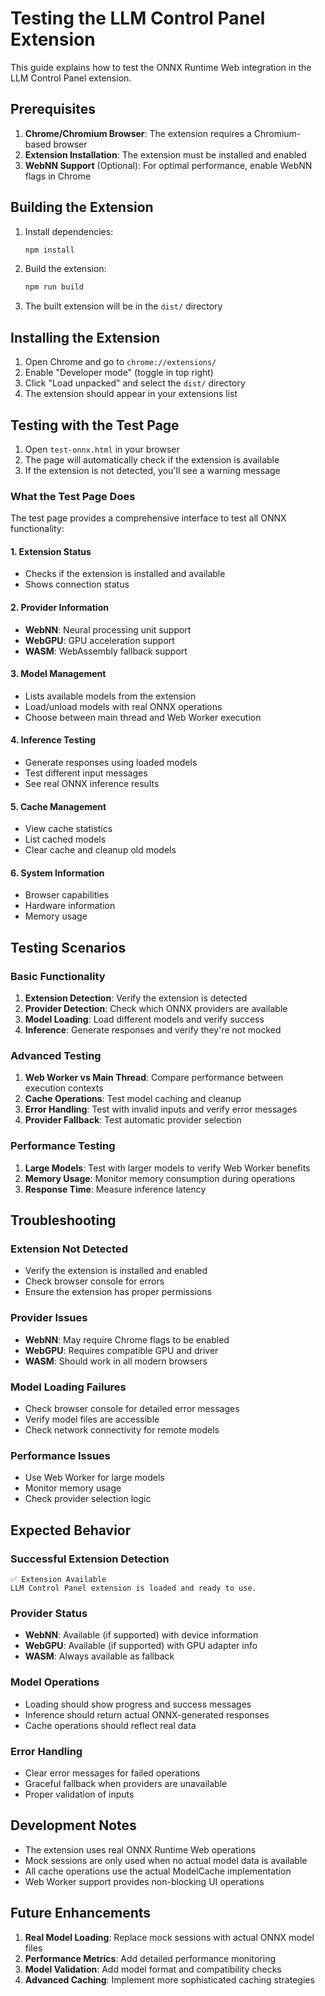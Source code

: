 # Testing the LLM Control Panel Extension

This guide explains how to test the ONNX Runtime Web integration in the LLM Control Panel extension.

## Prerequisites

1. **Chrome/Chromium Browser**: The extension requires a Chromium-based browser
2. **Extension Installation**: The extension must be installed and enabled
3. **WebNN Support** (Optional): For optimal performance, enable WebNN flags in Chrome

## Building the Extension

1. Install dependencies:
   ```bash
   npm install
   ```

2. Build the extension:
   ```bash
   npm run build
   ```

3. The built extension will be in the `dist/` directory

## Installing the Extension

1. Open Chrome and go to `chrome://extensions/`
2. Enable "Developer mode" (toggle in top right)
3. Click "Load unpacked" and select the `dist/` directory
4. The extension should appear in your extensions list

## Testing with the Test Page

1. Open `test-onnx.html` in your browser
2. The page will automatically check if the extension is available
3. If the extension is not detected, you'll see a warning message

### What the Test Page Does

The test page provides a comprehensive interface to test all ONNX functionality:

#### 1. Extension Status
- Checks if the extension is installed and available
- Shows connection status

#### 2. Provider Information
- **WebNN**: Neural processing unit support
- **WebGPU**: GPU acceleration support  
- **WASM**: WebAssembly fallback support

#### 3. Model Management
- Lists available models from the extension
- Load/unload models with real ONNX operations
- Choose between main thread and Web Worker execution

#### 4. Inference Testing
- Generate responses using loaded models
- Test different input messages
- See real ONNX inference results

#### 5. Cache Management
- View cache statistics
- List cached models
- Clear cache and cleanup old models

#### 6. System Information
- Browser capabilities
- Hardware information
- Memory usage

## Testing Scenarios

### Basic Functionality
1. **Extension Detection**: Verify the extension is detected
2. **Provider Detection**: Check which ONNX providers are available
3. **Model Loading**: Load different models and verify success
4. **Inference**: Generate responses and verify they're not mocked

### Advanced Testing
1. **Web Worker vs Main Thread**: Compare performance between execution contexts
2. **Cache Operations**: Test model caching and cleanup
3. **Error Handling**: Test with invalid inputs and verify error messages
4. **Provider Fallback**: Test automatic provider selection

### Performance Testing
1. **Large Models**: Test with larger models to verify Web Worker benefits
2. **Memory Usage**: Monitor memory consumption during operations
3. **Response Time**: Measure inference latency

## Troubleshooting

### Extension Not Detected
- Verify the extension is installed and enabled
- Check browser console for errors
- Ensure the extension has proper permissions

### Provider Issues
- **WebNN**: May require Chrome flags to be enabled
- **WebGPU**: Requires compatible GPU and driver
- **WASM**: Should work in all modern browsers

### Model Loading Failures
- Check browser console for detailed error messages
- Verify model files are accessible
- Check network connectivity for remote models

### Performance Issues
- Use Web Worker for large models
- Monitor memory usage
- Check provider selection logic

## Expected Behavior

### Successful Extension Detection
```
✅ Extension Available
LLM Control Panel extension is loaded and ready to use.
```

### Provider Status
- **WebNN**: Available (if supported) with device information
- **WebGPU**: Available (if supported) with GPU adapter info
- **WASM**: Always available as fallback

### Model Operations
- Loading should show progress and success messages
- Inference should return actual ONNX-generated responses
- Cache operations should reflect real data

### Error Handling
- Clear error messages for failed operations
- Graceful fallback when providers are unavailable
- Proper validation of inputs

## Development Notes

- The extension uses real ONNX Runtime Web operations
- Mock sessions are only used when no actual model data is available
- All cache operations use the actual ModelCache implementation
- Web Worker support provides non-blocking UI operations

## Future Enhancements

1. **Real Model Loading**: Replace mock sessions with actual ONNX model files
2. **Performance Metrics**: Add detailed performance monitoring
3. **Model Validation**: Add model format and compatibility checks
4. **Advanced Caching**: Implement more sophisticated caching strategies 